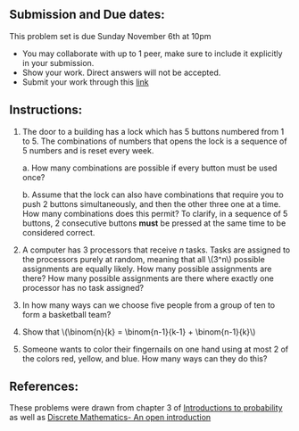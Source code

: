 ## Submission and Due dates:

This problem set is due Sunday November 6th at 10pm

- You may collaborate with up to 1 peer, make sure to include it explicitly in your submission.
- Show your work. Direct answers will not be accepted.
- Submit your work through this [link](tbd)

## Instructions:
1. The door to a building has a lock which has 5 buttons numbered from 1 to 5. The combinations of numbers that opens the lock is a sequence of 5 numbers and is reset every week.
   
   a. How many combinations are possible if every button must be used once?
   
   b. Assume that the lock can also have combinations that require you to push 2 buttons simultaneously, and then the other three one at a time. How many combinations does this permit? To clarify, in a sequence of 5 buttons, 2 consecutive buttons **must** be pressed at the same time to be considered correct.

2. A computer has 3 processors that receive *n* tasks. Tasks are assigned to the processors purely at random, meaning that all \\(3^n\\) possible assignments are equally likely. How many possible assignments are there? How many possible assignments are there where exactly one processor has no task assigned?
3. In how many ways can we choose five people from a group of ten to form a basketball team?
4. Show that \\(\binom{n}{k} =  \binom{n-1}{k-1} + \binom{n-1}{k}\\)
5. Someone wants to color their fingernails on one hand using at most 2 of the colors red, yellow, and blue. How many ways can they do this?


## References:
These problems were drawn from chapter 3 of [Introductions to probability](https://open.umn.edu/opentextbooks/textbooks/21) as well as [Discrete Mathematics- An open introduction](https://discrete.openmathbooks.org/dmoi3/sec_comb-proofs.html)
